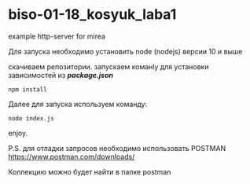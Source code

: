 # biso-01-18_kosyuk_laba1
example http-server for mirea

Для запуска необходимо установить node (nodejs) версии 10 и выше

скачиваем репозитории. запускаем команlу для установки зависимостей из ***package.json***

```npm install```

Далее для запуска используем команду:

```node index.js```

enjoy.

P.S. для отладки запросов необходимо использовать POSTMAN https://www.postman.com/downloads/

Коллекцию можно будет найти в папке postman
